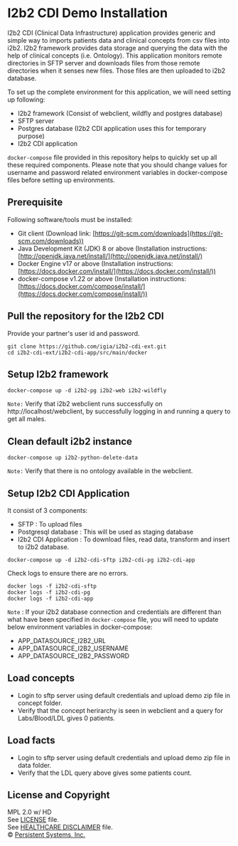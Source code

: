 # I2b2 CDI Demo Installation
I2b2 CDI (Clinical Data Infrastructure) application provides generic and simple way to imports patients data and clinical concepts from csv files into i2b2. I2b2 framework provides data storage and querying the data with the help of clinical concepts (i.e. Ontology). This application monitors remote directories in SFTP server and downloads files from those remote directories when it senses new files. Those files are then uploaded to i2b2 database.

To set up the complete environment for this application, we will need setting up following:
* I2b2 framework (Consist of webclient, wildfly and postgres database)
* SFTP server
* Postgres database (I2b2 CDI application uses this for temporary purpose)
* I2b2 CDI application

`docker-compose` file provided in this repository helps to quickly set up all these required components. Please note that you should change values for username and password related environment variables in docker-compose files before setting up environments.

## Prerequisite
Following software/tools must be installed:
* Git client (Download link: [https://git-scm.com/downloads](https://git-scm.com/downloads))
* Java Development Kit (JDK) 8 or above (Installation instructions: [http://openjdk.java.net/install/](http://openjdk.java.net/install/) 
* Docker Engine v17 or above (Installation instructions: [https://docs.docker.com/install/](https://docs.docker.com/install/))
* docker-compose v1.22 or above (Installation instructions: [https://docs.docker.com/compose/install/](https://docs.docker.com/compose/install/))

## Pull the repository for the I2b2 CDI
Provide your partner's user id and password.
```
git clone https://github.com/igia/i2b2-cdi-ext.git
cd i2b2-cdi-ext/i2b2-cdi-app/src/main/docker
```

## Setup I2b2 framework 
```
docker-compose up -d i2b2-pg i2b2-web i2b2-wildfly
```
`Note:` Verify that i2b2 webclient runs successfully on http://localhost/webclient, by successfully logging in and running a query to get all males.

## Clean default i2b2 instance

```
docker-compose up i2b2-python-delete-data
```
`Note:` Verify that there is no ontology available in the webclient.

## Setup I2b2 CDI Application
It consist of 3 components:
* SFTP : To upload files
* Postgresql database : This will be used as staging database
* I2b2 CDI Application : To download files, read data, transform and insert to i2b2 database.

```
docker-compose up -d i2b2-cdi-sftp i2b2-cdi-pg i2b2-cdi-app
```

Check logs to ensure there are no errors.
```
docker logs -f i2b2-cdi-sftp
docker logs -f i2b2-cdi-pg
docker logs -f i2b2-cdi-app
```

`Note` : If your i2b2 database connection and credentials are different than what have been specified in `docker-compose` file, you will need to update below environment variables in docker-compose:
* APP_DATASOURCE_I2B2_URL
* APP_DATASOURCE_I2B2_USERNAME
* APP_DATASOURCE_I2B2_PASSWORD

## Load concepts
* Login to sftp server using default credentials and upload demo zip file in concept folder.
* Verify that the concept herirarchy is seen in webclient and a query for Labs/Blood/LDL gives 0 patients.

## Load facts    
* Login to sftp server using default credentials and upload demo zip file in data folder.
* Verify that the LDL query above gives some patients count.

## License and Copyright
MPL 2.0 w/ HD  
See [LICENSE](LICENSE) file.  
See [HEALTHCARE DISCLAIMER](HD.md) file.  
© [Persistent Systems, Inc.](https://www.persistent.com)